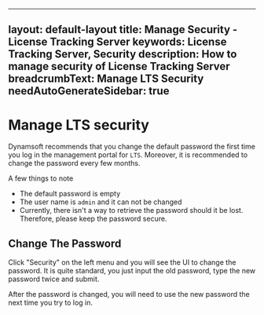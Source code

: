 
---
layout: default-layout
title: Manage Security - License Tracking Server
keywords: License Tracking Server, Security
description: How to manage security of License Tracking Server
breadcrumbText: Manage LTS Security
needAutoGenerateSidebar: true
---

# Manage LTS security

Dynamsoft recommends that you change the default password the first time you log in the management portal for `LTS`. Moreover, it is recommended to change the password every few months.

A few things to note

* The default password is empty
* The user name is `admin` and it can not be changed
* Currently, there isn't a way to retrieve the password should it be lost. Therefore, please keep the password secure.

## Change The Password

Click "Security" on the left menu and you will see the UI to change the password. It is quite standard, you just input the old password, type the new password twice and submit.

After the password is changed, you will need to use the new password the next time you try to log in.

